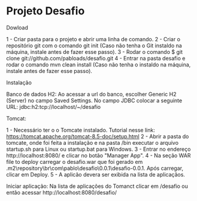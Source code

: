 # Projeto Desafio

Dowload

1 - Criar pasta para o projeto e abrir uma linha de comando.
2 - Criar o repositório git com o comando git init (Caso não tenha o Git instaldo na máquina, instale antes de fazer esse passo).
3 - Rodar o comando $ git clone git://github.com/pabloads/desafio.git
4 - Entrar na pasta desafio e rodar o comando mvn clean install (Caso não tenha o instaldo na máquina, instale antes de fazer esse passo).

Instalação

Banco de dados H2:
Ao acessar a url do banco, escolher Generic H2 (Server) no campo Saved Settings.
No campo JDBC colocar a seguinte URL: jdbc:h2:tcp://localhost/~/desafio

Tomcat:

1 - Necessário ter o o Tomcate instalado. Tutorial nesse link: https://tomcat.apache.org/tomcat-8.5-doc/setup.html
2 - Abrir a pasta do tomcate, onde foi feita a instalação e na pasta /bin executar o arquivo startup.sh para Linux ou startup.bat para Windows.
3 - Entrar no endereço http://localhost:8080/ e clicar no botão "Manager App". 
4 - Na seção WAR file to deploy carregar o desafio.war que foi gerado em .m2\repository\br\com\pablo\desafio\0.0.1\desafio-0.0.1. Após carregar, clicar em Deploy.
5 - A aplicão devera ser exibida na lista de aplicaçãos.

Iniciar aplicação:
Na lista de aplicações do Tomanct clicar em /desafio ou então acessar http://localhost:8080/desafio/



 
